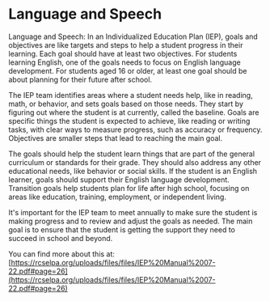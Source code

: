 # Language and Speech
Language and Speech: In an Individualized Education Plan (IEP), goals and objectives are like targets and steps to help a student progress in their learning. Each goal should have at least two objectives. For students learning English, one of the goals needs to focus on English language development. For students aged 16 or older, at least one goal should be about planning for their future after school.

The IEP team identifies areas where a student needs help, like in reading, math, or behavior, and sets goals based on those needs. They start by figuring out where the student is at currently, called the baseline. Goals are specific things the student is expected to achieve, like reading or writing tasks, with clear ways to measure progress, such as accuracy or frequency. Objectives are smaller steps that lead to reaching the main goal.

The goals should help the student learn things that are part of the general curriculum or standards for their grade. They should also address any other educational needs, like behavior or social skills. If the student is an English learner, goals should support their English language development. Transition goals help students plan for life after high school, focusing on areas like education, training, employment, or independent living.

It's important for the IEP team to meet annually to make sure the student is making progress and to review and adjust the goals as needed. The main goal is to ensure that the student is getting the support they need to succeed in school and beyond.

You can find more about this at: [https://rcselpa.org/uploads/files/files/IEP%20Manual%2007-22.pdf#page=26](https://rcselpa.org/uploads/files/files/IEP%20Manual%2007-22.pdf#page=26)
